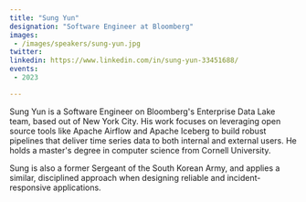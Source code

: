 ```yaml
---
title: "Sung Yun"
designation: "Software Engineer at Bloomberg"
images:
 - /images/speakers/sung-yun.jpg
twitter: 
linkedin: https://www.linkedin.com/in/sung-yun-33451688/
events:
 - 2023

---
```


Sung Yun is a Software Engineer on Bloomberg's Enterprise Data Lake team, based out of New York City. His work focuses on leveraging open source tools like Apache Airflow and Apache Iceberg to build robust pipelines that deliver time series data to both internal and external users. He holds a master's degree in computer science from Cornell University.

Sung is also a former Sergeant of the South Korean Army, and applies a similar, disciplined approach when designing reliable and incident-responsive applications.